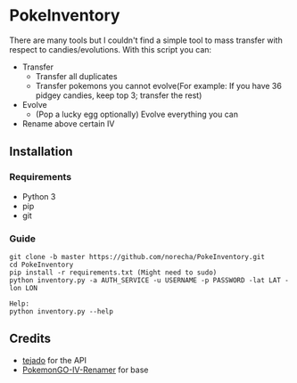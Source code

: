 # PokeInventory
There are many tools but I couldn't find a simple tool to mass transfer with respect to candies/evolutions. With this script you can:

- Transfer
  - Transfer all duplicates
  - Transfer pokemons you cannot evolve(For example: If you have 36 pidgey candies, keep top 3; transfer the rest)
- Evolve
  - (Pop a lucky egg optionally) Evolve everything you can
- Rename above certain IV

## Installation

### Requirements
- Python 3
- pip
- git

### Guide
```
git clone -b master https://github.com/norecha/PokeInventory.git
cd PokeInventory
pip install -r requirements.txt (Might need to sudo)
python inventory.py -a AUTH_SERVICE -u USERNAME -p PASSWORD -lat LAT -lon LON

Help:
python inventory.py --help
```

## Credits
- [tejado](https://github.com/tejado) for the API
- [PokemonGO-IV-Renamer](https://github.com/Boren/PokemonGO-IV-Renamer) for base
